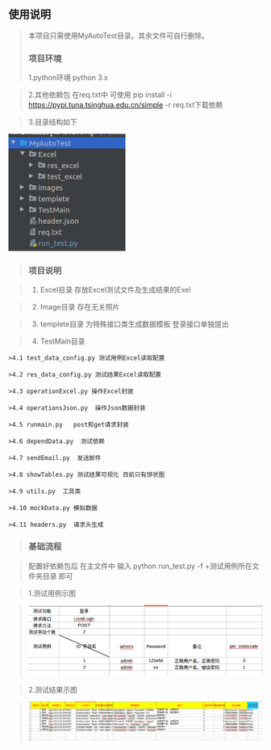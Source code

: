 ## 使用说明 
>本项目只需使用MyAutoTest目录。其余文件可自行删除。
>### 项目环境
>1.python环境 python 3.x

>2.其他依赖包 在req.txt中 可使用 pip install -i https://pypi.tuna.tsinghua.edu.cn/simple -r req.txt下载依赖

>3.目录结构如下 

![](https://github.com/budaLi/Unittest/blob/master/1.png)


>### 项目说明 

>1. Excel目录  存放Excel测试文件及生成结果的Exel

>2. Image目录  存在无关照片 
  
>3. templete目录 为特殊接口类生成数据模板 登录接口单独提出

>4. TestMain目录 

    >4.1 test_data_config.py 测试用例Excel读取配置 

    >4.2 res_data_config.py 测试结果Excel读取配置 

    >4.3 operationExcel.py 操作Excel封装

    >4.4 operationsJson.py  操作Json数据封装

    >4.5 runmain.py   post和get请求封装

    >4.6 dependData.py  测试依赖  

    >4.7 sendEmail.py  发送邮件

    >4.8 showTables.py 测试结果可视化 目前只有饼状图

    >4.9 utils.py  工具类

    >4.10 mockData.py 模拟数据

    >4.11 headers.py  请求头生成

>### 基础流程

> 配置好依赖包后 在主文件中 输入 python run_test.py -f +测试用例所在文件夹目录 即可

>1.测试用例示图

> ![测试用例示图](https://github.com/budaLi/Unittest/blob/master/ceshi.png)

>2.测试结果示图

> ![测试结果示图](https://github.com/budaLi/Unittest/blob/master/res.png)







